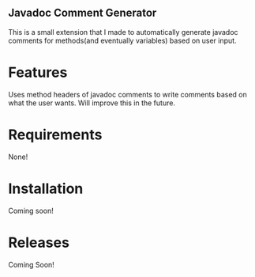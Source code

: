 ## Javadoc Comment Generator
This is a small extension that I made to automatically generate javadoc comments for methods(and eventually variables) based on user input.
# Features
Uses method headers of javadoc comments to write comments based on what the user wants. Will improve this in the future.
# Requirements
None!
# Installation
Coming soon!
# Releases
Coming Soon!
